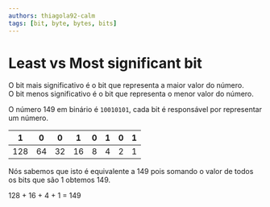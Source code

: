 ```yaml
---
authors: thiagola92-calm
tags: [bit, byte, bytes, bits]
---
```


# Least vs Most significant bit

O bit mais significativo é o bit que representa a maior valor do número.  
O bit menos significativo é o bit que representa o menor valor do número.  

O número 149 em binário é `10010101`, cada bit é responsável por representar um número.    

|  1  |  0  |  0  |  1  |  0  |  1  |  0  |  1  |
| --- | --- | --- | --- | --- | --- | --- | --- |
| 128 | 64  | 32  | 16  | 8   | 4   | 2   | 1   |

Nós sabemos que isto é equivalente a 149 pois somando o valor de todos os bits que são 1 obtemos 149.  

128 + 16 + 4 + 1 = 149  